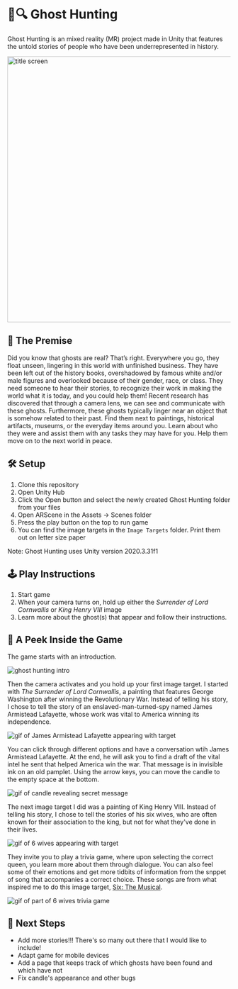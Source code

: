 # 👻🔍 Ghost Hunting
Ghost Hunting is an mixed reality (MR) project made in Unity that features the untold stories of people who have been underrepresented in history. 

<img src="https://user-images.githubusercontent.com/71287285/193474112-ffc3a855-aade-4caf-ac22-4db94f928a3c.png" alt="title screen" width="600"/>

## 📖 The Premise 
Did you know that ghosts are real? That’s right. Everywhere you go, they float unseen, lingering in this world with unfinished business. They have been left out of the history books, overshadowed by famous white and/or male figures and overlooked because of their gender, race, or class. They need someone to hear their stories, to recognize their work in making the world what it is today, and you could help them! Recent research has discovered that through a camera lens, we can see and communicate with these ghosts. Furthermore, these ghosts typically linger near an object that is somehow related to their past. Find them next to paintings, historical artifacts, museums, or the everyday items around you. Learn about who they were and assist them with any tasks they may have for you. Help them move on to the next world in peace. 

## 🛠️ Setup 
1. Clone this repository
2. Open Unity Hub
3. Click the Open button and select the newly created Ghost Hunting folder from your files
4. Open ARScene in the Assets -> Scenes folder
5. Press the play button on the top to run game
6. You can find the image targets in the `Image Targets` folder. Print them out on letter size paper

Note: Ghost Hunting uses Unity version 2020.3.31f1

## 🕹️ Play Instructions 
1. Start game
2. When your camera turns on, hold up either the _Surrender of Lord Cornwallis_ or _King Henry VIII_ image
3. Learn more about the ghost(s) that appear and follow their instructions.

## 👀 A Peek Inside the Game
The game starts with an introduction.
  
![ghost hunting intro](https://user-images.githubusercontent.com/71287285/193475418-212999dc-0767-41bf-bef1-1bd2bc0c95b6.gif)

Then the camera activates and you hold up your first image target. I started with _The Surrender of Lord Cornwallis_, a painting that features George Washington after winning the Revolutionary War. Instead of telling his story, I chose to tell the story of an enslaved-man-turned-spy named James Armistead Lafayette, whose work was vital to America winning its independence. 
  
![gif of James Armistead Lafayette appearing with target](https://user-images.githubusercontent.com/71287285/193475997-0586223b-7fce-4069-9bc1-123e427a59dc.gif)

You can click through different options and have a conversation wtih James Armistead Lafayette. At the end, he will ask you to find a draft of the vital intel he sent that helped America win the war. That message is in invisible ink on an old pamplet. Using the arrow keys, you can move the candle to the empty space at the bottom.

![gif of candle revealing secret message](https://user-images.githubusercontent.com/71287285/193487086-f8ff02b2-16b6-415b-8b5b-88d421952157.gif)

The next image target I did was a painting of King Henry VIII. Instead of telling his story, I chose to tell the stories of his six wives, who are often known for their association to the king, but not for what they've done in their lives.

![gif of 6 wives appearing with target](https://user-images.githubusercontent.com/71287285/193487672-364f1122-47c4-4445-8435-330c8aab7b66.gif)

They invite you to play a trivia game, where upon selecting the correct queen, you learn more about them through dialogue. You can also feel some of their emotions and get more tidbits of information from the snppet of song that accompanies a correct choice. These songs are from what inspired me to do this image target, [Six: The Musical](https://sixonbroadway.com/).

![gif of part of 6 wives trivia game](https://user-images.githubusercontent.com/71287285/193488433-433ad3d3-d65a-467b-8b57-d20592c1a28e.gif)

## 📌 Next Steps
* Add more stories!!! There's so many out there that I would like to include!
* Adapt game for mobile devices
* Add a page that keeps track of which ghosts have been found and which have not
* Fix candle's appearance and other bugs
